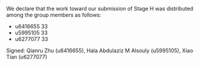 We declare that the work toward our submission of Stage H was distributed among the group members as follows:

* u6416655 33
* u5995105 33
* u6277077 33

Signed: Qianru Zhu (u6416655),  Hala Abdulaziz M Alsouly (u5995105), Xiao Tian (u6277077)

